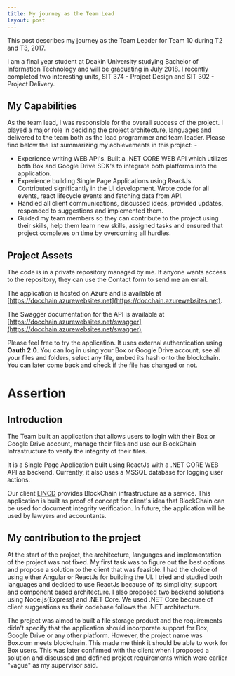 ```yaml
---
title: My journey as the Team Lead
layout: post
---
```


This post describes my journey as the Team Leader for Team 10 during T2 and T3, 2017.

I am a final year student at Deakin University studying Bachelor of Information Technology and will be graduating in July 2018. I recently completed two interesting units, SIT 374 - Project Design and SIT 302 - Project Delivery.

## My Capabilities
As the team lead, I was responsible for the overall success of the project. I played a major role in deciding the project architecture, languages and delivered to the team both as the lead programmer and team leader. Please find below the list summarizing my achievements in this project: -
- Experience writing WEB API's. Built a .NET CORE WEB API which utilizes both Box and Google Drive SDK's to integrate both platforms into the application.
- Experience building Single Page Applications using ReactJs. Contributed significantly in the UI development. Wrote code for all events, react lifecycle events and fetching data from API.
- Handled all client communications, discussed ideas, provided updates, responded to suggestions and implemented them.
- Guided my team members so they can contribute to the project using their skills, help them learn new skills, assigned tasks and ensured that project completes on time by overcoming all hurdles.

## Project Assets
The code is in a private repository managed by me. If anyone wants access to the repository, they can use the Contact form to send me an email.

The application is hosted on Azure and is available at [https://docchain.azurewebsites.net](https://docchain.azurewebsites.net).

The Swagger documentation for the API is available at [https://docchain.azurewebsites.net/swagger](https://docchain.azurewebsites.net/swagger)

Please feel free to try the application. It uses external authentication using **Oauth 2.0**. You can log in using your Box or Google Drive account, see all your files and folders, select any file, embed its hash onto the blockchain. You can later come back and check if the file has changed or not.

# Assertion

## Introduction
The Team built an application that allows users to login with their Box or Google Drive account, manage their files and use our BlockChain Infrastructure to verify the integrity of their files.

It is a Single Page Application built using ReactJs with a .NET CORE WEB API as backend. Currently, it also uses a MSSQL database for logging user actions.

Our client [LINCD](https://www.lincd.co/) provides BlockChain infrastructure as a service. This application is built as proof of concept for client's idea that BlockChain can be used for document integrity verification. In future, the application will be used by lawyers and accountants.

## My contribution to the project
At the start of the project, the architecture, languages and implementation of the project was not fixed. My first task was to figure out the best options and propose a solution to the client that was feasible. I had the choice of using either Angular or ReactJs for building the UI. I tried and studied both languages and decided to use ReactJs because of its simplicity, support and component based architecture. I also proposed two backend solutions using Node.js(Express) and .NET Core. We used .NET Core because of client suggestions as their codebase follows the .NET architecture.

The project was aimed to built a file storage product and the requirements didn't specify that the application should incorporate support for Box, Google Drive or any other platform. However, the project name was Box.com meets blockchain. This made me think it should be able to work for Box users. This was later confirmed with the client when I proposed a solution and discussed and defined project requirements which were earlier "vague" as my supervisor said.
